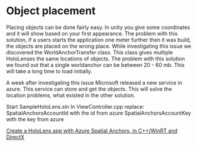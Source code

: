 # Object placement

Placing objects can be done fairly easy. In unity you give some coordinates and it will show based on your first appearance. The problem with this solution, if a users starts the application one meter further then it was build, the objects are placed on the wrong place. While investigating this issue we discovered the WorldAnchorTransfer class. This class gives multiple HoloLenses the same locations of objects. The problem with this solution we found out that a single worldanchor can be between 20 - 60 mb. This will take a long time to load initially.

A week after investigating this issue Microsoft released a new service in azure. This service can store and get the objects. This will solve the location problems, what existed in the other solution.

Start SampleHoloLens.sln
In ViewController.cpp replace:
SpatialAnchorsAccountId with the id from azure
SpatialAnchorsAccountKey with the key from azure


[Create a HoloLens app with Azure Spatial Anchors, in C++/WinRT and DirectX](https://docs.microsoft.com/nl-nl/azure/spatial-anchors/quickstarts/get-started-hololens "Microsoft tutorial")
